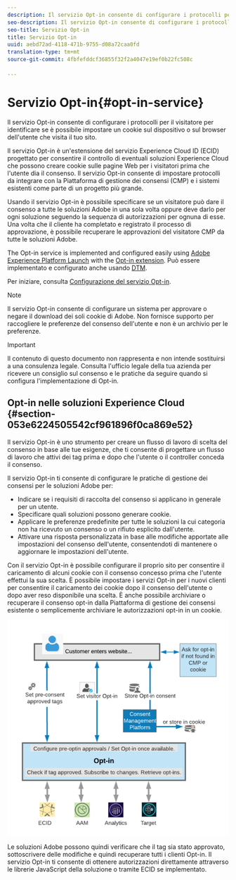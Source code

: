 ```yaml
---
description: Il servizio Opt-in consente di configurare i protocolli per il visitatore per identificare se è possibile impostare un cookie sul dispositivo o sul browser dell'utente che visita il tuo sito.
seo-description: Il servizio Opt-in consente di configurare i protocolli per il visitatore per identificare se è possibile impostare un cookie sul dispositivo o sul browser dell'utente che visita il tuo sito.
seo-title: Servizio Opt-in
title: Servizio Opt-in
uuid: aebd72ad-4118-471b-9755-d08a72caa0fd
translation-type: tm+mt
source-git-commit: 4fbfefddcf36855f32f2a4047e19ef0b22fc508c

---
```



# Servizio Opt-in{#opt-in-service}

Il servizio Opt-in consente di configurare i protocolli per il visitatore per identificare se è possibile impostare un cookie sul dispositivo o sul browser dell'utente che visita il tuo sito.

Il servizio Opt-in è un'estensione del servizio Experience Cloud ID (ECID) progettato per consentire il controllo di eventuali soluzioni Experience Cloud che possono creare cookie sulle pagine Web per i visitatori prima che l'utente dia il consenso. Il servizio Opt-in consente di impostare protocolli da integrare con la Piattaforma di gestione dei consensi (CMP) e i sistemi esistenti come parte di un progetto più grande.

Usando il servizio Opt-in è possibile specificare se un visitatore può dare il consenso a tutte le soluzioni Adobe in una sola volta oppure deve darlo per ogni soluzione seguendo la sequenza di autorizzazioni per ognuna di esse. Una volta che il cliente ha completato e registrato il processo di approvazione, è possibile recuperare le approvazioni del visitatore CMP da tutte le soluzioni Adobe.

The Opt-in service is implemented and configured easily using [Adobe Experience Platform Launch](https://docs.adobelaunch.com/) with the [Opt-in extension](../../implementation-guides/opt-in-service/launch.md). Può essere implementato e configurato anche usando [DTM](../../implementation-guides/opt-in-service/optin-dtm.md).

Per iniziare, consulta [Configurazione del servizio Opt-in](../../implementation-guides/opt-in-service/getting-started.md).

>[!NOTE]
>
>Il servizio Opt-in consente di configurare un sistema per approvare o negare il download dei soli cookie di Adobe. Non fornisce supporto per raccogliere le preferenze del consenso dell'utente e non è un archivio per le preferenze.

>[!IMPORTANT]
>
>Il contenuto di questo documento non rappresenta e non intende sostituirsi a una consulenza legale. Consulta l'ufficio legale della tua azienda per ricevere un consiglio sul consenso e le pratiche da seguire quando si configura l'implementazione di Opt-in.

## Opt-in nelle soluzioni Experience Cloud {#section-053e6224505542cf961896f0ca869e52}

Il servizio Opt-in è uno strumento per creare un flusso di lavoro di scelta del consenso in base alle tue esigenze, che ti consente di progettare un flusso di lavoro che attivi dei tag prima e dopo che l'utente o il controller conceda il consenso.

Il servizio Opt-in ti consente di configurare le pratiche di gestione dei consensi per le soluzioni Adobe per:

* Indicare se i requisiti di raccolta del consenso si applicano in generale per un utente.
* Specificare quali soluzioni possono generare cookie.
* Applicare le preferenze predefinite per tutte le soluzioni la cui categoria non ha ricevuto un consenso o un rifiuto esplicito dall'utente.
* Attivare una risposta personalizzata in base alle modifiche apportate alle impostazioni del consenso dell'utente, consentendoti di mantenere o aggiornare le impostazioni dell'utente.

Con il servizio Opt-in è possibile configurare il proprio sito per consentire il caricamento di alcuni cookie con il consenso concesso prima che l'utente effettui la sua scelta. È possibile impostare i servizi Opt-in per i nuovi clienti per consentire il caricamento dei cookie dopo il consenso dell'utente o dopo aver reso disponibile una scelta. È anche possibile archiviare o recuperare il consenso opt-in dalla Piattaforma di gestione dei consensi esistente o semplicemente archiviare le autorizzazioni opt-in in un cookie.

![](assets/Opt-in-approval.png)

Le soluzioni Adobe possono quindi verificare che il tag sia stato approvato, sottoscrivere delle modifiche e quindi recuperare tutti i clienti Opt-in. Il servizio Opt-in ti consente di ottenere autorizzazioni direttamente attraverso le librerie JavaScript della soluzione o tramite ECID se implementato.
